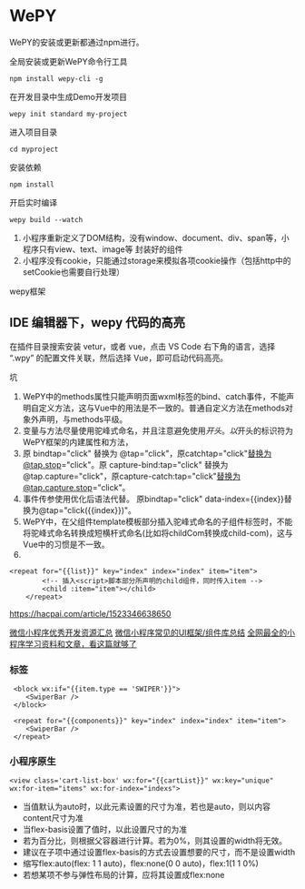 # WePY


WePY的安装或更新都通过npm进行。

全局安装或更新WePY命令行工具
```
npm install wepy-cli -g
```

在开发目录中生成Demo开发项目
```
wepy init standard my-project
```

进入项目目录
```
cd myproject
```

安装依赖
```
npm install
```

开启实时编译
```
wepy build --watch
```




1. 小程序重新定义了DOM结构，没有window、document、div、span等，小程序只有view、text、image等 封装好的组件
2. 小程序没有cookie，只能通过storage来模拟各项cookie操作（包括http中的setCookie也需要自行处理）

wepy框架

## IDE 编辑器下，wepy 代码的高亮 

在插件目录搜索安装 vetur，或者 vue，点击 VS Code 右下角的语言，选择 “.wpy” 的配置文件关联，然后选择 Vue，即可启动代码高亮。



坑
1. WePY中的methods属性只能声明页面wxml标签的bind、catch事件，不能声明自定义方法，这与Vue中的用法是不一致的。普通自定义方法在methods对象外声明，与methods平级。
2. 变量与方法尽量使用驼峰式命名，并且注意避免使用$开头。 以$开头的标识符为WePY框架的内建属性和方法，
3. 原 bindtap="click" 替换为 @tap="click"，原catchtap="click"替换为@tap.stop="click"。原 capture-bind:tap="click" 替换为 @tap.capture="click"，原capture-catch:tap="click"替换为@tap.capture.stop="click"。
4. 事件传参使用优化后语法代替。 原bindtap="click" data-index={{index}}替换为@tap="click({{index}})"。
5. WePY中，在父组件template模板部分插入驼峰式命名的子组件标签时，不能将驼峰式命名转换成短横杆式命名(比如将childCom转换成child-com)，这与Vue中的习惯是不一致。
6. 
```
<repeat for="{{list}}" key="index" index="index" item="item">
        <!-- 插入<script>脚本部分所声明的child组件，同时传入item -->
        <child :item="item"></child>
    </repeat>
```


https://hacpai.com/article/1523346638650



[微信小程序优秀开发资源汇总](https://juejin.im/entry/5a9dfb9b5188255568683d3c)
[微信小程序常见的UI框架/组件库总结](https://www.jianshu.com/p/429529867818)
[全网最全的小程序学习资料和文章，看这篇就够了](https://www.jianshu.com/p/965aa85debd1)



### 标签
```
 <block wx:if="{{item.type == 'SWIPER'}}">
    <SwiperBar />
 </block>
```

```
 <repeat for="{{components}}" key="index" index="index" item="item">
    <SwiperBar />
 </repeat>
```

### 小程序原生 
```
<view class='cart-list-box' wx:for="{{cartList}}" wx:key="unique" wx:for-item="items" wx:for-index="indexs">
```






* 当值默认为auto时，以此元素设置的尺寸为准，若也是auto，则以内容content尺寸为准
* 当flex-basis设置了值时，以此设置尺寸的为准
* 若为百分比，则根据父容器进行计算。若为0%，则其设置的width将无效。
* 建议在子项中通过设置flex-basis的方式去设置想要的尺寸，而不是设置width
* 缩写flex:auto(flex: 1 1 auto)，flex:none(0 0 auto)，flex:1(1 1 0%)
* 若想某项不参与弹性布局的计算，应将其设置成flex:none